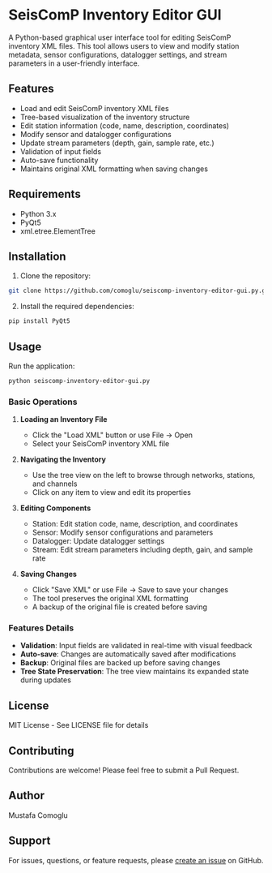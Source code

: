 # SeisComP Inventory Editor GUI

A Python-based graphical user interface tool for editing SeisComP inventory XML files. This tool allows users to view and modify station metadata, sensor configurations, datalogger settings, and stream parameters in a user-friendly interface.

## Features

- Load and edit SeisComP inventory XML files
- Tree-based visualization of the inventory structure
- Edit station information (code, name, description, coordinates)
- Modify sensor and datalogger configurations
- Update stream parameters (depth, gain, sample rate, etc.)
- Validation of input fields
- Auto-save functionality
- Maintains original XML formatting when saving changes

## Requirements

- Python 3.x
- PyQt5
- xml.etree.ElementTree

## Installation

1. Clone the repository:
```bash
git clone https://github.com/comoglu/seiscomp-inventory-editor-gui.py.git
```

2. Install the required dependencies:
```bash
pip install PyQt5
```

## Usage

Run the application:
```bash
python seiscomp-inventory-editor-gui.py
```

### Basic Operations

1. **Loading an Inventory File**
   - Click the "Load XML" button or use File → Open
   - Select your SeisComP inventory XML file

2. **Navigating the Inventory**
   - Use the tree view on the left to browse through networks, stations, and channels
   - Click on any item to view and edit its properties

3. **Editing Components**
   - Station: Edit station code, name, description, and coordinates
   - Sensor: Modify sensor configurations and parameters
   - Datalogger: Update datalogger settings
   - Stream: Edit stream parameters including depth, gain, and sample rate

4. **Saving Changes**
   - Click "Save XML" or use File → Save to save your changes
   - The tool preserves the original XML formatting
   - A backup of the original file is created before saving

### Features Details

- **Validation**: Input fields are validated in real-time with visual feedback
- **Auto-save**: Changes are automatically saved after modifications
- **Backup**: Original files are backed up before saving changes
- **Tree State Preservation**: The tree view maintains its expanded state during updates

## License

MIT License - See LICENSE file for details

## Contributing

Contributions are welcome! Please feel free to submit a Pull Request.

## Author

Mustafa Comoglu

## Support

For issues, questions, or feature requests, please [create an issue](https://github.com/comoglu/seiscomp-inventory-editor-gui.py/issues) on GitHub.
